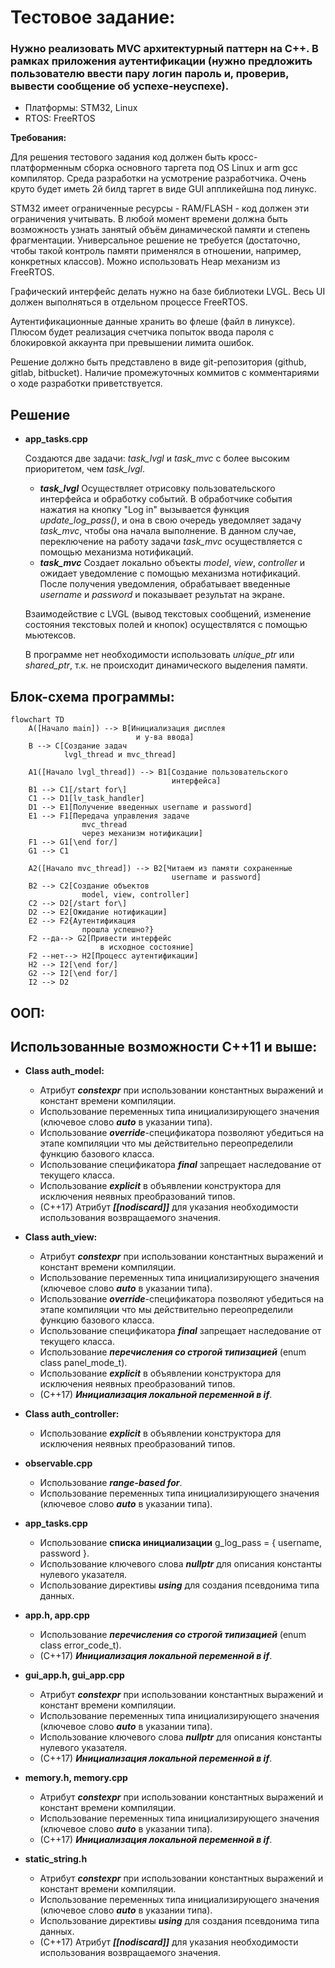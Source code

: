 # Тестовое задание:

### Нужно реализовать MVC архитектурный паттерн на C++. В рамках приложения аутентификации (нужно предложить пользователю ввести пару логин пароль и, проверив, вывести сообщение об успехе-неуспехе).

- Платформы: STM32, Linux
- RTOS: FreeRTOS

**Требования:**

Для решения тестового задания код должен быть кросс-платформенным сборка основного таргета под OS Linux и arm gcc компилятор. Среда разработки на усмотрение разработчика. Очень круто будет иметь 2й билд таргет в виде GUI аппликейшна под линукс.

STM32 имеет ограниченные ресурсы - RAM/FLASH - код должен эти ограничения учитывать. В любой момент времени должна быть возможность узнать занятый объём динамической памяти и степень фрагментации. Универсальное решение не требуется (достаточно, чтобы такой контроль памяти применялся в отношении, например, конкретных классов). Можно использовать Heap механизм из FreeRTOS.

Графический интерфейс делать нужно на базе библиотеки LVGL. Весь UI должен выполняться в отдельном процессе FreeRTOS.

Аутентификационные данные хранить во флеше (файл в линуксе). Плюсом будет реализация счетчика попыток ввода пароля c блокировкой аккаунта при превышении лимита ошибок. 

Решение должно быть представлено в виде git-репозитория (github, gitlab, bitbucket). Наличие промежуточных коммитов с комментариями о ходе разработки приветствуется.

## Решение
- **app_tasks.cpp**
  
  Создаются две задачи: *task_lvgl* и *task_mvc* с более высоким приоритетом, чем *task_lvgl*.
    - ***task_lvgl*** Осуществляет отрисовку пользовательского интерфейса и обработку событий. В обработчике события нажатия на кнопку "Log in" вызывается функция *update_log_pass()*, и она в свою очередь уведомляет задачу *task_mvc*, чтобы она начала выполнение. В данном случае, переключение на работу задачи *task_mvc* осуществляется с помощью механизма нотификаций.
    - ***task_mvc*** Создает локально объекты *model*, *view*, *controller* и ожидает уведомление с помощью механизма нотификаций. После получения уведомления, обрабатывает введенные *username* и *password* и показывает результат на экране.

  Взаимодействие с LVGL (вывод текстовых сообщений, изменение состояния текстовых полей и кнопок) осуществлятся с помощью мьютексов.

  В программе нет необходимости использовать *unique_ptr* или *shared_ptr*, т.к. не происходит динамического выделения памяти.

## Блок-схема программы:

```mermaid
flowchart TD
    A([Начало main]) --> B[Инициализация дисплея 
                            и у-ва ввода]
    B --> C[Создание задач 
            lvgl_thread и mvc_thread]

    A1([Начало lvgl_thread]) --> B1[Создание пользовательского 
                                    интерфейса]
    B1 --> C1[/start for\]
    C1 --> D1[lv_task_handler]
    D1 --> E1[Получение введенных username и password]
    E1 --> F1[Передача управления задаче 
                mvc_thread
                через механизм нотификации]
    F1 --> G1[\end for/]
    G1 --> C1

    A2([Начало mvc_thread]) --> B2[Читаем из памяти сохраненные 
                                    username и password]
    B2 --> C2[Создание объектов 
                model, view, controller]
    C2 --> D2[/start for\]
    D2 --> E2[Ожидание нотификации]
    E2 --> F2{Аутентификация 
                прошла успешно?}
    F2 --да--> G2[Привести интерфейс 
                    в исходное состояние]     
    F2 --нет--> H2[Процесс аутентификации]  
    H2 --> I2[\end for/]
    G2 --> I2[\end for/]
    I2 --> D2
```

## ООП:



## Использованные возможности C++11 и выше:

- **Class auth_model:**
    - Атрибут ***constexpr*** при использовании константных выражений и констант времени компиляции.
    - Использование переменных типа инициализирующего значения (ключевое слово ***auto*** в указании типа).
    - Использование ***override***-спецификатора позволяют убедиться на этапе компиляции что мы действительно переопределили функцию базового класса.
    - Использование спецификатора ***final*** запрещает наследование от текущего класса.
    - Использование ***explicit*** в объявлении конструктора для исключения неявных преобразований типов.
    - (C++17) Атрибут ***[[nodiscard]]*** для указания необходимости использования возвращаемого значения.

- **Class auth_view:**
    - Атрибут ***constexpr*** при использовании константных выражений и констант времени компиляции.
    - Использование переменных типа инициализирующего значения (ключевое слово ***auto*** в указании типа).
    - Использование ***override***-спецификатора позволяют убедиться на этапе компиляции что мы действительно переопределили функцию базового класса.
    - Использование спецификатора ***final*** запрещает наследование от текущего класса.
    - Использование ***перечисления со строгой типизацией*** (enum class panel_mode_t).
    - Использование ***explicit*** в объявлении конструктора для исключения неявных преобразований типов.
    - (C++17) ***Инициализация локальной переменной в if***.
 
- **Class auth_controller:**
    - Использование ***explicit*** в объявлении конструктора для исключения неявных преобразований типов.

- **observable.cpp**
    - Использование ***range-based for***.
    - Использование переменных типа инициализирующего значения (ключевое слово ***auto*** в указании типа).

- **app_tasks.cpp**
    - Использование **cписка инициализации** g_log_pass = { username, password }.
    - Использование ключевого слова ***nullptr*** для описания константы нулевого указателя.
    - Использование директивы ***using*** для создания псевдонима типа данных.

- **app.h, app.cpp**
    - Использование ***перечисления со строгой типизацией*** (enum class error_code_t).
    - (C++17) ***Инициализация локальной переменной в if***.

- **gui_app.h, gui_app.cpp**
    - Атрибут ***constexpr*** при использовании константных выражений и констант времени компиляции.
    - Использование переменных типа инициализирующего значения (ключевое слово ***auto*** в указании типа).
    - Использование ключевого слова ***nullptr*** для описания константы нулевого указателя.
    - (C++17) ***Инициализация локальной переменной в if***.
 
- **memory.h, memory.cpp**
    - Атрибут ***constexpr*** при использовании константных выражений и констант времени компиляции.
    - Использование переменных типа инициализирующего значения (ключевое слово ***auto*** в указании типа).
    - (C++17) ***Инициализация локальной переменной в if***.
 
- **static_string.h**
    - Атрибут ***constexpr*** при использовании константных выражений и констант времени компиляции.
    - Использование переменных типа инициализирующего значения (ключевое слово ***auto*** в указании типа).
    - Использование директивы ***using*** для создания псевдонима типа данных.
    - (C++17) Атрибут ***[[nodiscard]]*** для указания необходимости использования возвращаемого значения.
